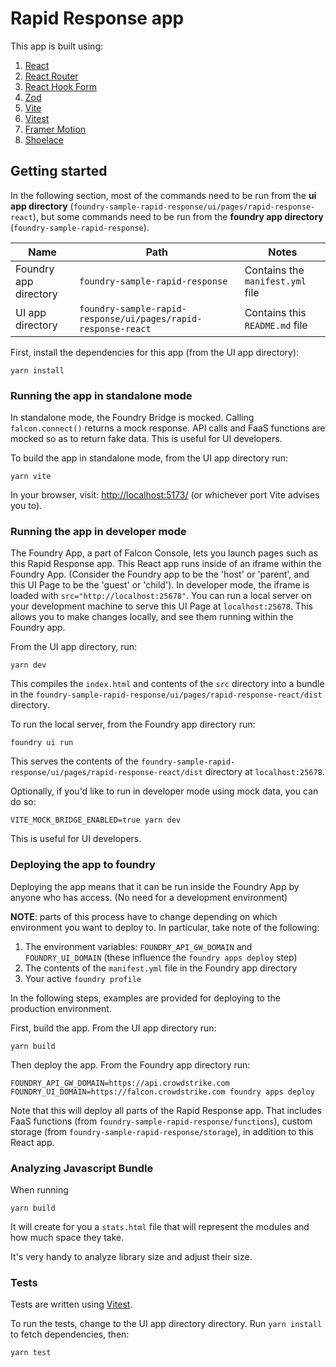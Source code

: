 # Rapid Response app

This app is built using:

1. [React](https://react.dev/)
2. [React Router](https://reactrouter.com/en/main)
3. [React Hook Form](https://www.react-hook-form.com/)
4. [Zod](https://zod.dev/)
5. [Vite](https://vitejs.dev/)
6. [Vitest](https://vitest.dev/)
7. [Framer Motion](https://www.framer.com/motion/)
8. [Shoelace](https://shoelace.style/)

## Getting started

In the following section, most of the commands need to be run from the **ui app directory** (`foundry-sample-rapid-response/ui/pages/rapid-response-react`), but some commands need to be run from the **foundry app directory** (`foundry-sample-rapid-response`).

| Name                  | Path                                                          | Notes                            |
| --------------------- | ------------------------------------------------------------- | -------------------------------- |
| Foundry app directory | `foundry-sample-rapid-response`                               | Contains the `manifest.yml` file |
| UI app directory      | `foundry-sample-rapid-response/ui/pages/rapid-response-react` | Contains this `README.md` file   |

First, install the dependencies for this app (from the UI app directory):

```
yarn install
```

### Running the app in standalone mode

In standalone mode, the Foundry Bridge is mocked. Calling `falcon.connect()` returns a mock response. API calls and FaaS functions are mocked so as to return fake data. This is useful for UI developers.

To build the app in standalone mode, from the UI app directory run:

```
yarn vite
```

In your browser, visit: [http://localhost:5173/]() (or whichever port Vite advises you to).

### Running the app in developer mode

The Foundry App, a part of Falcon Console, lets you launch pages such as this Rapid Response app. This React app runs inside of an iframe within the Foundry App. (Consider the Foundry app to be the 'host' or 'parent', and this UI Page to be the 'guest' or 'child'). In developer mode, the iframe is loaded with `src="http://localhost:25678"`. You can run a local server on your development machine to serve this UI Page at `localhost:25678`. This allows you to make changes locally, and see them running within the Foundry app.

From the UI app directory, run:

```
yarn dev
```

This compiles the `index.html` and contents of the `src` directory into a bundle in the `foundry-sample-rapid-response/ui/pages/rapid-response-react/dist` directory.

To run the local server, from the Foundry app directory run:

```
foundry ui run
```

This serves the contents of the `foundry-sample-rapid-response/ui/pages/rapid-response-react/dist` directory at `localhost:25678`.

Optionally, if you'd like to run in developer mode using mock data, you can do so:

```
VITE_MOCK_BRIDGE_ENABLED=true yarn dev
```

This is useful for UI developers.

### Deploying the app to foundry

Deploying the app means that it can be run inside the Foundry App by anyone who has access. (No need for a development environment)

**NOTE**: parts of this process have to change depending on which environment you want to deploy to. In particular, take note of the following:

1. The environment variables: `FOUNDRY_API_GW_DOMAIN` and `FOUNDRY_UI_DOMAIN` (these influence the `foundry apps deploy` step)
2. The contents of the `manifest.yml` file in the Foundry app directory
3. Your active `foundry profile`

In the following steps, examples are provided for deploying to the production environment.

First, build the app. From the UI app directory run:

```
yarn build
```

Then deploy the app. From the Foundry app directory run:

```
FOUNDRY_API_GW_DOMAIN=https://api.crowdstrike.com FOUNDRY_UI_DOMAIN=https://falcon.crowdstrike.com foundry apps deploy
```

Note that this will deploy all parts of the Rapid Response app. That includes FaaS functions (from `foundry-sample-rapid-response/functions`), custom storage (from `foundry-sample-rapid-response/storage`), in addition to this React app.

### Analyzing Javascript Bundle

When running

```
yarn build
```

It will create for you a `stats.html` file that will represent the modules and how much space they take.

It's very handy to analyze library size and adjust their size.

### Tests

Tests are written using [Vitest](https://vitest.dev/).

To run the tests, change to the UI app directory directory. Run `yarn install` to fetch dependencies, then:

```
yarn test
```